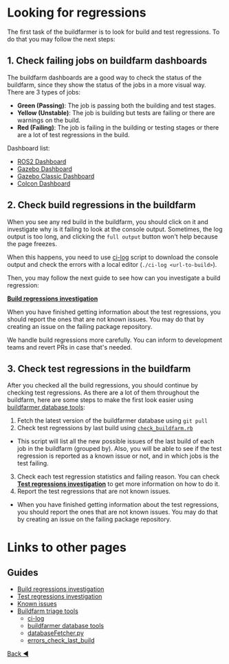 # Looking for regressions

The first task of the buildfarmer is to look for build and test regressions. To do that you may follow the next steps:

## 1. Check failing jobs on buildfarm dashboards

The buildfarm dashboards are a good way to check the status of the buildfarm, since they show the status of the jobs in a more visual way. There are 3 types of jobs:
- **Green (Passing)**: The job is passing both the building and test stages.
- **Yellow (Unstable)**: The job is building but tests are failing or there are warnings on the build.
- **Red (Failing)**: The job is failing in the building or testing stages or there are a lot of test regressions in the build.

Dashboard list:
* [ROS2  Dashboard](https://github.com/osrf/buildfarmer/blob/main/ROS2.md)
* [Gazebo Dashboard](https://github.com/osrf/buildfarmer/blob/main/Ignition.md)
* [Gazebo Classic Dashboard](https://github.com/osrf/buildfarmer/blob/main/Gazebo.md)
* [Colcon Dashboard](https://github.com/osrf/buildfarmer/blob/main/Colcon.md)

## 2. Check build regressions in the buildfarm

When you see any red build in the buildfarm, you should click on it and investigate why is it failing to look at the console output. Sometimes, the log output is too long, and clicking the `full output` button won't help because the page freezes.

When this happens, you need to use [ci-log](./buildfarmer_triage_tools.md#ci-log) script to download the console output and check the errors with a local editor (`./ci-log <url-to-build>`).

Then, you may follow the next guide to see how can you investigate a build regression: 

[**Build regressions investigation**](./build_regressions_investigation.md)

When you have finished getting information about the test regressions, you should report the ones that are not known issues. You may do that by creating an issue on the failing package repository.

We handle build regressions more carefully. You can inform to development teams and revert PRs in case that's needed.

## 3. Check test regressions in the buildfarm

After you checked all the build regressions, you should continue by checking test regressions. As there are a lot of them throughout the buildfarm, here are some steps to make the first look easier using [buildfarmer database tools](./buildfarmer_triage_tools.md#database-scripts):

1. Fetch the latest version of the buildfarmer database using `git pull`
2. Check test regressions by last build using [`check_buildfarm.rb`](./buildfarmer_triage_tools.md#check_buildfarmrb)
  * This script will list all the new possible issues of the last build of each job in the buildfarm (grouped by). Also, you will be able to see if the test regression is reported as a known issue or not, and in which jobs is the test failing.
3. Check each test regression statistics and failing reason. You can check [**Test regressions investigation**](./test_regressions_investigation.md) to get more information on how to do it.
4. Report the test regressions that are not known issues.
  * When you have finished getting information about the test regressions, you should report the ones that are not known issues. You may do that by creating an issue on the failing package repository.


# Links to other pages

## Guides

* [Build regressions investigation](./build_regressions_investigation.md)
* [Test regressions investigation](./test_regressions_investigation.md)
* [Known issues](./known_issues.md)
* [Buildfarm triage tools](./buildfarmer_triage_tools.md)
  * [ci-log](./buildfarmer_triage_tools.md#ci-log)
  * [buildfarmer database tools](./buildfarmer_triage_tools.md#database-scripts)
  * [databaseFetcher.py](./buildfarmer_triage_tools.md#databasefetcherpy)
  * [errors_check_last_build](./buildfarmer_triage_tools.md#errors_check_last_buildsql)

[Back :arrow_backward: ](../index.md)
